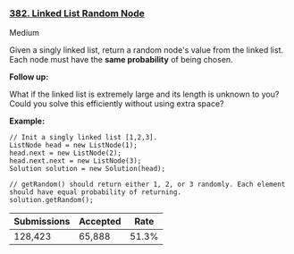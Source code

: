 ### [382. Linked List Random Node](https://leetcode.com/problems/linked-list-random-node/)

Medium

Given a singly linked list, return a random node's value from the linked list. Each node must have the __same probability__ of being chosen.

__Follow up:__  
What if the linked list is extremely large and its length is unknown to you? Could you solve this efficiently without using extra space?

__Example:__

```
// Init a singly linked list [1,2,3].
ListNode head = new ListNode(1);
head.next = new ListNode(2);
head.next.next = new ListNode(3);
Solution solution = new Solution(head);

// getRandom() should return either 1, 2, or 3 randomly. Each element should have equal probability of returning.
solution.getRandom();
```

| Submissions    | Accepted     | Rate   |
| -------------- | ------------ | ------ |
| 128,423 | 65,888 | 51.3% |